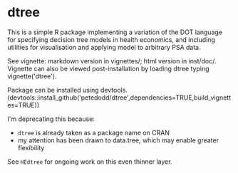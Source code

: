 # dtree


This is a simple R package implementing a variation of the DOT language for specifying decision tree models in health economics, and including utilities for visualisation and applying model to arbitrary PSA data.

See vignette: markdown version in vignettes/; html version in inst/doc/. Vignette can also be viewed post-installation by loading dtree typing vignette('dtree').

Package can be installed using devtools. (devtools::install_github('petedodd/dtree',dependencies=TRUE,build_vignettes=TRUE))

I'm deprecating this because:

- `dtree` is already taken as a package name on CRAN
- my attention has been drawn to data.tree, which may enable greater flexibility

See `HEdtree` for ongoing work on this even thinner layer.
